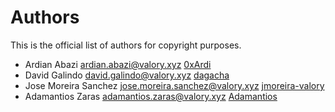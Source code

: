 # Authors

This is the official list of authors for copyright purposes.

* Ardian Abazi <ardian.abazi@valory.xyz> [0xArdi](https://github.com/0xArdi)
* David Galindo <david.galindo@valory.xyz> [dagacha](https://github.com/dagacha)
* Jose Moreira Sanchez <jose.moreira.sanchez@valory.xyz> [jmoreira-valory](https://github.com/jmoreira-valory)
* Adamantios Zaras <adamantios.zaras@valory.xyz> [Adamantios](https://github.com/Adamantios)
